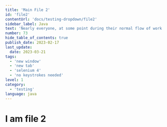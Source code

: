 ```yaml
---
title: 'Main File 2'
id: 'file2'
contentUrl: 'docs/testing-dropdown/file2'
sidebar_label: Java
text: 'Nearly everyone, at some point during their normal flow of work on the computer, has had to open a new window or tab. In fact, many of us often end up with several tabs open. It makes sense that this should be tested using Selenium.'
number: 73
hide_table_of_contents: true
publish_date: 2023-02-17
last_update:
  date: 2023-03-21
tags:
  - 'new window'
  - 'new tab'
  - 'selenium 4'
  - 'no keystrokes needed'
level: 1
category:
  - 'testing'
language: java
---
```


# I am file 2
